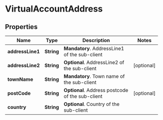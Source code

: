 

# VirtualAccountAddress


## Properties

Name | Type | Description | Notes
------------ | ------------- | ------------- | -------------
**addressLine1** | **String** | __Mandatory__. AddressLine1 of the sub-client | 
**addressLine2** | **String** | __Optional__. AddressLine2 of the sub-client |  [optional]
**townName** | **String** | __Mandatory__. Town name of the sub-client | 
**postCode** | **String** | __Optional__. Address postcode of the sub-client |  [optional]
**country** | **String** | __Optional__. Country of the sub-client | 




